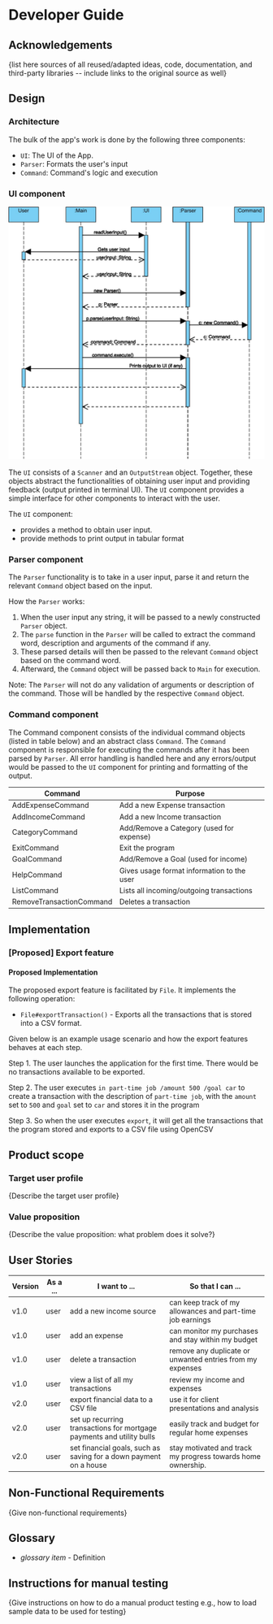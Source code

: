 # Developer Guide

## Acknowledgements

{list here sources of all reused/adapted ideas, code, documentation, and third-party libraries -- include links to the original source as well}

## Design

### Architecture

The bulk of the app's work is done by the following three components:
- `UI`: The UI of the App.
- `Parser`: Formats the user's input
- `Command`: Command's logic and execution

### UI component
![UI Sequence Diagram](./images/cs2113-ui-sequence.jpg "UI Sequence Diagram")

The `UI` consists of a `Scanner` and an `OutputStream` object. Together, these objects abstract the functionalities of
obtaining user input and providing feedback (output printed in terminal UI). The `UI` component provides a simple
interface for other components to interact with the user.

The `UI` component:
- provides a method to obtain user input.
- provide methods to print output in tabular format

### Parser component
The `Parser` functionality is to take in a user input, parse it and return the relevant `Command` object based on 
the input.

How the `Parser` works:
1. When the user input any string, it will be passed to a newly constructed `Parser` object.
2. The `parse` function in the `Parser` will be called to extract the command word, description and arguments of the 
command if any.
3. These parsed details will then be passed to the relevant `Command` object based on the command word.
4. Afterward, the `Command` object will be passed back to `Main` for execution.

Note: The `Parser` will not do any validation of arguments or description of the command. Those will be handled by the 
respective `Command` object.

### Command component
The Command component consists of the individual command objects (listed in table below) and an abstract
class `Command`. The `Command` component is responsible for executing the commands after it has been parsed by `Parser`.
All error handling is handled here and any errors/output would be passed to the `UI` component for printing and
formatting of the output.

| Command                  | Purpose                                    |
|--------------------------|--------------------------------------------|
| AddExpenseCommand        | Add a new Expense transaction              |
| AddIncomeCommand         | Add a new Income transaction               |
| CategoryCommand          | Add/Remove a Category (used for expense)   |
| ExitCommand              | Exit the program                           |
| GoalCommand              | Add/Remove a Goal (used for income)        |
| HelpCommand              | Gives usage format information to the user |
| ListCommand              | Lists all incoming/outgoing transactions   |
| RemoveTransactionCommand | Deletes a transaction                      |

## Implementation

### [Proposed] Export feature

#### Proposed Implementation

The proposed export feature is facilitated by `File`. It implements the following operation:
- `File#exportTransaction()` - Exports all the transactions that is stored into a CSV format.

Given below is an example usage scenario and how the export features behaves at each step.

Step 1. The user launches the application for the first time. There would be no transactions available to be exported.

Step 2. The user executes `in part-time job /amount 500 /goal car` to create a transaction with the description of `part-time job`, with the `amount` set to `500` and `goal` set to `car` and stores it in the program

Step 3. So when the user executes `export`, it will get all the transactions that the program stored and exports to a CSV file using OpenCSV 

## Product scope
### Target user profile

{Describe the target user profile}

### Value proposition

{Describe the value proposition: what problem does it solve?}

## User Stories

|Version| As a ... | I want to ... | So that I can ...|
|--------|----------|---------------|------------------|
|v1.0|user|add a new income source|can keep track of my allowances and part-time job earnings|
|v1.0|user|add an expense|can monitor my purchases and stay within my budget|
|v1.0|user|delete a transaction|remove any duplicate or unwanted entries from my expenses|
|v1.0|user|view a list of all my transactions|review my income and expenses|
|v2.0|user|export financial data to a CSV file|use it for client presentations and analysis|
|v2.0|user|set up recurring transactions for mortgage payments and utility bulls|easily track and budget for regular home expenses|
|v2.0|user|set financial goals, such as saving for a down payment on a house|stay motivated and track my progress towards home ownership.|

## Non-Functional Requirements

{Give non-functional requirements}

## Glossary

* *glossary item* - Definition

## Instructions for manual testing

{Give instructions on how to do a manual product testing e.g., how to load sample data to be used for testing}
